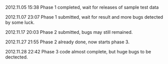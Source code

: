 2012.11.05 15:38
    Phase 1 completed, wait for releases of sample test data

2012.11.07 23:07
    Phase 1 submitted, wait for result and more bugs detected by some luck.

2012.11.17 20:03
    Phase 2 submitted, bugs may still remained.

2012.11.27 21:55
    Phase 2 already done, now starts phase 3.

2012.11.28 22:42
    Phase 3 code almost complete, but huge bugs to be dectected.
